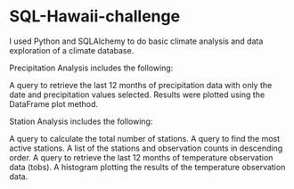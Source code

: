# SQL-Hawaii-challenge

I used Python and SQLAlchemy to do basic climate analysis and data exploration of a climate database.

Precipitation Analysis includes the following:

A query to retrieve the last 12 months of precipitation data with only the date and precipitation values selected.
Results were plotted using the DataFrame plot method.




Station Analysis includes the following:

A query to calculate the total number of stations.
A query to find the most active stations.
A list of the stations and observation counts in descending order.
A query to retrieve the last 12 months of temperature observation data (tobs).
A histogram plotting the results of the temperature observation data.
